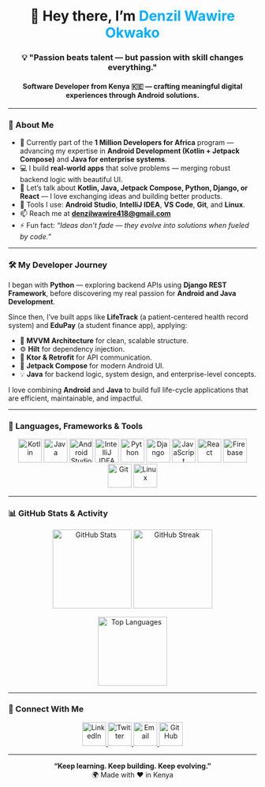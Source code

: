 <h1 align="center">👋 Hey there, I’m <span style="color:#00b0ff;">Denzil Wawire Okwako</span></h1>
<h3 align="center">💡 "Passion beats talent — but passion with skill changes everything."</h3>
<h4 align="center">Software Developer from Kenya 🇰🇪 — crafting meaningful digital experiences through Android solutions.</h4>

---

### 🚀 About Me  
- 🌱 Currently part of the **1 Million Developers for Africa** program — advancing my expertise in **Android Development (Kotlin + Jetpack Compose)** and **Java for enterprise systems**.  
- 💻 I build **real-world apps** that solve problems — merging robust backend logic with beautiful UI.  
- 💬 Let’s talk about **Kotlin, Java, Jetpack Compose, Python, Django, or React** — I love exchanging ideas and building better products.  
- 🧰 Tools I use: **Android Studio**, **IntelliJ IDEA**, **VS Code**, **Git**, and **Linux**.  
- 📫 Reach me at **denzilwawire418@gmail.com**  
- ⚡ Fun fact: *“Ideas don’t fade — they evolve into solutions when fueled by code.”*  

---

### 🛠️ My Developer Journey  
I began with **Python** — exploring backend APIs using **Django REST Framework**, before discovering my real passion for **Android and Java Development**.  

Since then, I’ve built apps like **LifeTrack** (a patient-centered health record system) and **EduPay** (a student finance app), applying:  
- 🧩 **MVVM Architecture** for clean, scalable structure.  
- ⚙️ **Hilt** for dependency injection.  
- 🔗 **Ktor & Retrofit** for API communication.  
- 🎨 **Jetpack Compose** for modern Android UI.  
- 💡 **Java** for backend logic, system design, and enterprise-level concepts.  

I love combining **Android** and **Java** to build full life-cycle applications that are efficient, maintainable, and impactful.  

---

### 🧠 Languages, Frameworks & Tools
<p align="center">
  <a href="https://kotlinlang.org" target="_blank"><img src="https://skillicons.dev/icons?i=kotlin" width="48" alt="Kotlin"/></a>
  <a href="https://www.java.com/" target="_blank"><img src="https://skillicons.dev/icons?i=java" width="48" alt="Java"/></a>
  <a href="https://developer.android.com" target="_blank"><img src="https://skillicons.dev/icons?i=androidstudio" width="48" alt="Android Studio"/></a>
  <a href="https://www.jetbrains.com/idea/" target="_blank"><img src="https://skillicons.dev/icons?i=idea" width="48" alt="IntelliJ IDEA"/></a>
  <a href="https://www.python.org" target="_blank"><img src="https://skillicons.dev/icons?i=python" width="48" alt="Python"/></a>
  <a href="https://www.djangoproject.com/" target="_blank"><img src="https://skillicons.dev/icons?i=django" width="48" alt="Django"/></a>
  <a href="https://developer.mozilla.org/en-US/docs/Web/JavaScript" target="_blank"><img src="https://skillicons.dev/icons?i=javascript" width="48" alt="JavaScript"/></a>
  <a href="https://reactjs.org/" target="_blank"><img src="https://skillicons.dev/icons?i=react" width="48" alt="React"/></a>
  <a href="https://firebase.google.com/" target="_blank"><img src="https://skillicons.dev/icons?i=firebase" width="48" alt="Firebase"/></a>
  <a href="https://git-scm.com/" target="_blank"><img src="https://skillicons.dev/icons?i=git" width="48" alt="Git"/></a>
  <a href="https://www.linux.org/" target="_blank"><img src="https://skillicons.dev/icons?i=linux" width="48" alt="Linux"/></a>
</p>

---

### 📊 GitHub Stats & Activity
<p align="center">
  <img src="https://github-readme-stats.vercel.app/api?username=dOkwako&show_icons=true&theme=tokyonight&count_private=true&hide_border=true" height="160" alt="GitHub Stats"/>
  <img src="https://github-readme-streak-stats.herokuapp.com?user=dOkwako&theme=tokyonight&hide_border=true" height="160" alt="GitHub Streak"/>
</p>

<p align="center">
  <img src="https://github-readme-stats.vercel.app/api/top-langs?username=dOkwako&layout=compact&theme=tokyonight&hide_border=true" height="140" alt="Top Languages"/>
</p>

---

### 🤝 Connect With Me
<p align="center">
  <a href="https://www.linkedin.com/in/denzil-okwako-50a79b268" target="_blank">
    <img src="https://skillicons.dev/icons?i=linkedin" width="48" alt="LinkedIn"/>
  </a>
  <a href="https://x.com/DenzilWawire" target="_blank">
    <img src="https://skillicons.dev/icons?i=twitter" width="48" alt="Twitter"/>
  </a>
  <a href="mailto:denzilwawire418@gmail.com" target="_blank">
    <img src="https://skillicons.dev/icons?i=gmail" width="48" alt="Email"/>
  </a>
  <a href="https://github.com/dOkwako" target="_blank">
    <img src="https://skillicons.dev/icons?i=github" width="48" alt="GitHub"/>
  </a>
</p>

---

<p align="center">
  <b>“Keep learning. Keep building. Keep evolving.”</b><br>
  🌍 Made with ❤️ in Kenya
</p>
